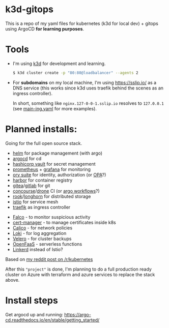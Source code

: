 # k3d-gitops

This is a repo of my yaml files for kubernetes (k3d for local dev) + gitops using ArgoCD **for learning purposes**.

# Tools

- I'm using [k3d](https://k3d.io) for development and learning.

  ```sh
  $ k3d cluster create -p "80:80@loadbalancer" --agents 2
  ```

- For **subdomains** on my local machine, I'm using https://sslip.io/ as a DNS service (this works since k3d uses traefik behind the scenes as an ingress controller).

  In short, something like `nginx.127-0-0-1.sslip.io` resolves to `127.0.0.1` (see [main-ing.yaml](./main-ing.yaml) for more examples).

# Planned installs:

Going for the full open source stack.


- [helm](https://helm.sh/) for package management (with argo)
- [argocd](https://argo-cd.readthedocs.io/en/stable/) for cd
- [hashicorp vault](https://www.vaultproject.io/) for secret management
- [prometheus](https://prometheus.io/) + [grafana](https://grafana.com/) for monitoring
- [ory suite](https://www.ory.sh/) for identity, authorization (or [OPA](https://www.openpolicyagent.org/)?)
- [harbor](https://goharbor.io/) for container registry
- [gitea](https://gitea.io/en-us/)/[gitlab](https://about.gitlab.com/) for git
- [concourse](https://concourse-ci.org/)/[drone](https://www.drone.io/) CI (or [argo workflows](https://argoproj.github.io/workflows/)?)
- [rook](https://rook.io/)/[longhorn](https://longhorn.io/) for distributed storage
- [istio](https://istio.io/) for service mesh
- [traefik](https://doc.traefik.io/traefik/providers/kubernetes-ingress/) as ingress controller  
* [Falco](https://falco.org/) - to monitor suspicious activity  
* [cert-manager](https://cert-manager.io/) - to manage certificates inside k8s  
* [Calico](https://docs.projectcalico.org/getting-started/kubernetes/) - for network policies  
* [Loki](https://grafana.com/oss/loki/) - for log aggregation  
* [Velero](https://velero.io/) - for cluster backups  
* [OpenFaaS](https://www.openfaas.com/) - serverless functions
* [Linkerd](https://linkerd.io/) instead of Istio?

Based on [my reddit post on /r/kubernetes](https://www.reddit.com/r/kubernetes/comments/qju6qg/building_a_complete_cluster_locally/?sort=top)

After this `"project"` is done, I'm planning to do a full production ready cluster on Azure with terraform and azure services to replace the stack above.

# Install steps

Get argocd up and running: https://argo-cd.readthedocs.io/en/stable/getting_started/
